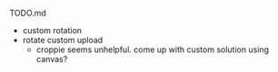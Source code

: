 TODO.md

- custom rotation
- rotate custom upload
  - croppie seems unhelpful. come up with custom solution using canvas?
